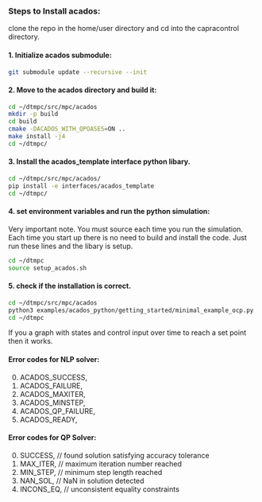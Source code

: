 ### Steps to Install acados:


clone the repo in the home/user directory and cd into the capracontrol directory. 

#### 1. Initialize acados submodule:
```bash
git submodule update --recursive --init
```

#### 2. Move to the acados directory and build it:
```bash
cd ~/dtmpc/src/mpc/acados
mkdir -p build
cd build
cmake -DACADOS_WITH_QPOASES=ON ..
make install -j4
cd ~/dtmpc/
```

#### 3. Install the acados_template interface python libary.
```bash
cd ~/dtmpc/src/mpc/acados/
pip install -e interfaces/acados_template
cd ~/dtmpc/
```

#### 4. set environment variables and run the python simulation:

Very important note. You must source each time you run the simulation. Each time you start up there is no need to build and install the code. Just run these lines and the libary is setup. 
```bash
cd ~/dtmpc
source setup_acados.sh
```



#### 5. check if the installation is correct.
```bash
cd ~/dtmpc/src/mpc/acados
python3 examples/acados_python/getting_started/minimal_example_ocp.py 
cd ~/dtmpc
```
If you a graph with states and control input over time to reach a set point then it works. 


#### Error codes for NLP solver:
0. ACADOS_SUCCESS,
1. ACADOS_FAILURE,
2. ACADOS_MAXITER,
3. ACADOS_MINSTEP,
4. ACADOS_QP_FAILURE,
5. ACADOS_READY,

#### Error codes for QP Solver:
0. SUCCESS, // found solution satisfying accuracy tolerance
1. MAX_ITER, // maximum iteration number reached
2. MIN_STEP, // minimum step length reached
3. NAN_SOL, // NaN in solution detected
4. INCONS_EQ, // unconsistent equality constraints




